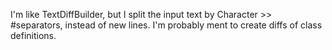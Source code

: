 I'm like TextDiffBuilder, but I split the input text by Character >> #separators, instead of new lines. I'm probably ment to create diffs of class definitions.